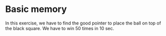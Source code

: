 # Basic memory 

In this exercise, we have to find the good pointer to place the ball on top of the black square. We have to win 50 times in 10 sec.
